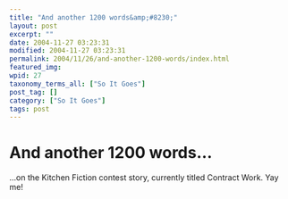 ```yaml
---
title: "And another 1200 words&amp;#8230;"
layout: post
excerpt: ""
date: 2004-11-27 03:23:31
modified: 2004-11-27 03:23:31
permalink: 2004/11/26/and-another-1200-words/index.html
featured_img: 
wpid: 27
taxonomy_terms_all: ["So It Goes"]
post_tag: []
category: ["So It Goes"]
tags: post
---
```


# And another 1200 words&#8230;

…on the Kitchen Fiction contest story, currently titled Contract Work. Yay me!